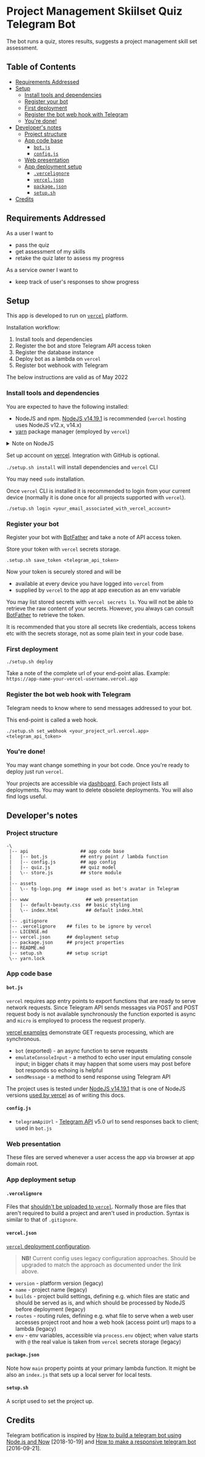 # Project Management Skiilset Quiz Telegram Bot

The bot runs a quiz, stores results, 
suggests a project management skill set assessment.

<!-- START doctoc generated TOC please keep comment here to allow auto update -->
<!-- DON'T EDIT THIS SECTION, INSTEAD RE-RUN doctoc TO UPDATE -->
## Table of Contents

- [Requirements Addressed](#requirements-addressed)
- [Setup](#setup)
  - [Install tools and dependencies](#install-tools-and-dependencies)
  - [Register your bot](#register-your-bot)
  - [First deployment](#first-deployment)
  - [Register the bot web hook with Telegram](#register-the-bot-web-hook-with-telegram)
  - [You're done!](#youre-done)
- [Developer's notes](#developers-notes)
  - [Project structure](#project-structure)
  - [App code base](#app-code-base)
    - [`bot.js`](#botjs)
    - [`config.js`](#configjs)
  - [Web presentation](#web-presentation)
  - [App deployment setup](#app-deployment-setup)
    - [`.vercelignore`](#vercelignore)
    - [`vercel.json`](#verceljson)
    - [`package.json`](#packagejson)
    - [`setup.sh`](#setupsh)
- [Credits](#credits)

<!-- END doctoc generated TOC please keep comment here to allow auto update -->
<!-- generated with [DocToc](https://github.com/thlorenz/doctoc) -->

## Requirements Addressed

As a user I want to
- pass the quiz
- get assessment of my skills
- retake the quiz later to assess my progress

As a service owner I want to
- keep track of user's responses to show progress

## Setup

This app is developed to run on [`vercel`](https://vercel.com/docs) platform.

Installation workflow:
1. Install tools and dependencies
1. Register the bot and store Telegram API access token
1. Register the database instance
1. Deploy bot as a lambda on `vercel`
1. Register bot webhook with Telegram 

The below instructions are valid as of May 2022

### Install tools and dependencies

You are expected to have the following installed:
- NodeJS and npm.
  [NodeJS v14.19.1](https://nodejs.org/en/blog/release/v14.19.1/)
  is recommended (`vercel` hosting uses NodeJS v12.x, v14.x)
- [yarn](https://yarnpkg.com/en/docs/install) package manager 
  (employed by `vercel`)

<details><summary>Note on NodeJS</summary>
<p>

It is recommended to use [nvm](https://github.com/nvm-sh/nvm/releases)
or [nvm for Windows](https://github.com/coreybutler/nvm-windows)
to manage NodeJS versions.

Under Windows open `cmd.exe` or `PowerShell` as administrator to use `nvm`.
</p>
</details>

Set up account on [vercel](https://vercel.com/). Integration with
GitHub is optional.

`./setup.sh install` will install dependencies and `vercel` CLI

You may need `sudo` installation.

Once `vercel` CLI is installed it is recommended to login
from your current device (normally it is done once for
all projects supported with `vercel`).

`./setup.sh login <your_email_associated_with_vercel_account>`

### Register your bot

Register your bot with [BotFather](https://telegram.me/botfather)
and take a note of API access token.

Store your token with `vercel` secrets storage.

`.setup.sh save_token <telegram_api_token>`

Now your token is securely stored and will be
- available at every device you have logged into `vercel` from
- supplied by `vercel` to the app at app execution as an env variable

You may list stored secrets with `vercel secrets ls`.
You will not be able to retrieve the raw content of your secrets.
However, you always can consult [BotFather](https://telegram.me/botfather) 
to retrieve the token.

It is recommended that you store all secrets like credentials,
access tokens etc with the secrets storage, not as some plain text in
your code base.

### First deployment

`./setup.sh deploy`

Take a note of the complete url of your end-point alias.
Example: `https://app-name-your-vercel-username.vercel.app`

### Register the bot web hook with Telegram

Telegram needs to know where to send messages addressed to
your bot.

This end-point is called a web hook.

`./setup.sh set_webhook <your_project_url.vercel.app> <telegram_api_token>`

### You're done!

You may want change something in your bot code.
Once you're ready to deploy just run `vercel`.

Your projects are accessible via [dashboard](https://vercel.com/dashboard). 
Each project lists all deployments. You may want to
delete obsolete deployments. You will also find logs useful. 

## Developer's notes

### Project structure

```
-\
 |-- api                   ## app code base
 |   |-- bot.js            ## entry point / lambda function
 |   |-- config.js         ## app config
 |   |-- quiz.js           ## quiz model
 |   \-- store.js          ## store module
 |
 |-- assets
 |   \-- tg-logo.png  ## image used as bot's avatar in Telegram
 |
 |-- www                     ## web presentation
 |   |-- default-beauty.css  ## basic styling
 |   \-- index.html          ## default index.html
 |
 |-- .gitignore
 |-- .vercelignore    ## files to be ignore by vercel
 |-- LICENSE.md
 |-- vercel.json      ## deployment setup
 |-- package.json     ## project properties
 |-- README.md
 |-- setup.sh         ## setup script
 \-- yarn.lock
```

### App code base

#### `bot.js`

`vercel` requires app entry points to export functions 
that are ready to serve network requests.
Since Telegram API sends messages via POST
and POST request body is not available synchronously
the function exported is async and `micro` is employed
to process the request properly.

[vercel examples](https://vercel.com/docs/serverless-functions/supported-languages#node.js)
demonstrate GET requests processing, which are synchronous.

* `bot` (exported) - 
  an async function to serve requests
* `emulateConsoleInput` - a method to echo user input
  emulating console input; in bigger chats it may happen
  that some users may post before bot responds so
  echoing is helpful
* `sendMessage` - a method to send response using Telegram
  API

The project uses is tested under
[NodeJS v14.19.1](https://nodejs.org/en/blog/release/v14.19.1/)
that is one of NodeJS versions
[used by vercel](https://vercel.com/docs/runtimes#official-runtimes/node-js)
as of writing this docs.

#### `config.js`

* `telegramApiUrl` - [Telegram API](https://core.telegram.org/bots/api)
  v5.0 url to send responses
  back to client; used in `bot.js`

### Web presentation

These files are served whenever a user access the app via
browser at app domain root.

### App deployment setup

#### `.vercelignore`

Files that 
[shouldn't be uploaded to `vercel`](https://vercel.com/guides/prevent-uploading-sourcepaths-with-vercelignore).
Normally those are files that aren't required to build a project
and aren't used in production. 
Syntax is similar to that of `.gitignore`.

#### `vercel.json`

[`vercel` deployment configuration](https://vercel.com/docs/configuration).

> **NB!** Current config uses legacy configuration approaches.
> Should be upgraded to match the approach as documented
> under the link above.

* `version` - platform version (legacy)
* `name` - project name (legacy)
* `builds` - project build settings, defining e.g.
  which files are static and should be served as is,
  and which should be processed by NodeJS before deployment
  (legacy)
* `routes` - routing rules, defining e.g.
  what file to serve when a web user accesses project root
  and how a web hook (access point url) maps to a lambda
  (legacy)
* `env` - env variables, accessible via `process.env` object;
  when value starts with `@` the real value is taken from
  `vercel` secrets storage
  (legacy)

#### `package.json`

Note how `main` property points at your primary lambda function.
It might be also an `index.js` that sets up a local server for local tests. 

#### `setup.sh`

A script used to set the project up. 

## Credits

Telegram botification is inspired by
[How to build a telegram bot using Node.js and Now](https://scotch.io/tutorials/how-to-build-a-telegram-bot-using-nodejs-and-now)
[2018-10-19] and
[How to make a responsive telegram bot ](https://www.sohamkamani.com/blog/2016/09/21/making-a-telegram-bot/)
[2016-09-21].
